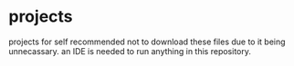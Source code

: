 # projects
projects for self
recommended not to download these files due to it being unnecassary. an IDE is needed to run anything in this repository.
